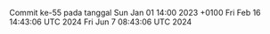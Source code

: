 Commit ke-55 pada tanggal Sun Jan 01 14:00 2023 +0100
Fri Feb 16 14:43:06 UTC 2024
Fri Jun  7 08:43:06 UTC 2024
